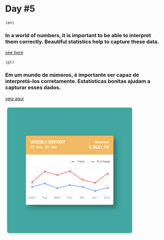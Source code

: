 # Day #5

    (en)
### In a world of numbers, it is important to be able to interpret them correctly. Beautiful statistics help to capture these data.

[see here](https://bonbj.github.io/100DaysCSSChallenge/days/5-day-statistic)

    (pt)
### Em um mundo de números, é importante ser capaz de interpretá-los corretamente. Estatísticas bonitas ajudam a capturar esses dados.
[veja aqui](https://bonbj.github.io/100DaysCSSChallenge/days/5-day-statistic)

![image exemple](../../src/banner/day-5-banner.png)